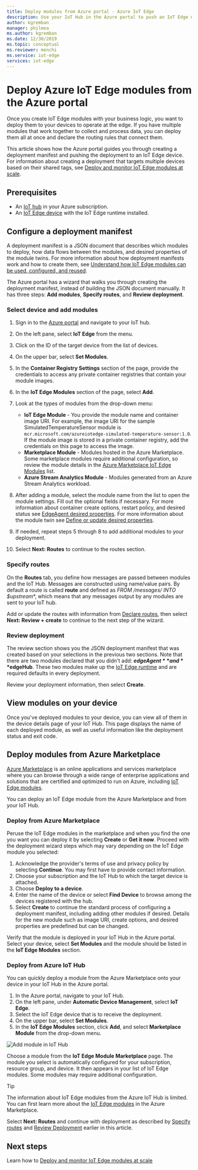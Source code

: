 ```yaml
---
title: Deploy modules from Azure portal - Azure IoT Edge 
description: Use your IoT Hub in the Azure portal to push an IoT Edge module from your IoT Hub to your IoT Edge device, as configured by a deployment manifest.
author: kgremban
manager: philmea
ms.author: kgremban
ms.date: 12/30/2019
ms.topic: conceptual
ms.reviewer: menchi
ms.service: iot-edge
services: iot-edge
---
```


# Deploy Azure IoT Edge modules from the Azure portal

Once you create IoT Edge modules with your business logic, you want to deploy them to your devices to operate at the edge. If you have multiple modules that work together to collect and process data, you can deploy them all at once and declare the routing rules that connect them.

This article shows how the Azure portal guides you through creating a deployment manifest and pushing the deployment to an IoT Edge device. For information about creating a deployment that targets multiple devices based on their shared tags, see [Deploy and monitor IoT Edge modules at scale](how-to-deploy-monitor.md).

## Prerequisites

* An [IoT hub](../iot-hub/iot-hub-create-through-portal.md) in your Azure subscription.
* An [IoT Edge device](how-to-register-device.md#register-in-the-azure-portal) with the IoT Edge runtime installed.

## Configure a deployment manifest

A deployment manifest is a JSON document that describes which modules to deploy, how data flows between the modules, and desired properties of the module twins. For more information about how deployment manifests work and how to create them, see [Understand how IoT Edge modules can be used, configured, and reused](module-composition.md).

The Azure portal has a wizard that walks you through creating the deployment manifest, instead of building the JSON document manually. It has three steps: **Add modules**, **Specify routes**, and **Review deployment**.

### Select device and add modules

1. Sign in to the [Azure portal](https://portal.azure.com) and navigate to your IoT hub.
1. On the left pane, select **IoT Edge** from the menu.
1. Click on the ID of the target device from the list of devices.
1. On the upper bar, select **Set Modules**.
1. In the **Container Registry Settings** section of the page, provide the credentials to access any private container registries that contain your module images.
1. In the **IoT Edge Modules** section of the page, select **Add**.
1. Look at the types of modules from the drop-down menu:

   * **IoT Edge Module** - You provide the module name and container image URI. For example, the image URI for the sample SimulatedTemperatureSensor module is `mcr.microsoft.com/azureiotedge-simulated-temperature-sensor:1.0`. If the module image is stored in a private container registry, add the credentials on this page to access the image. 
   * **Marketplace Module** - Modules hosted in the Azure Marketplace. Some marketplace modules require additional configuration, so review the module details in the [Azure Marketplace IoT Edge Modules](https://azuremarketplace.microsoft.com/marketplace/apps/category/internet-of-things?page=1&subcategories=iot-edge-modules) list.
   * **Azure Stream Analytics Module** - Modules generated from an Azure Stream Analytics workload. 

1. After adding a module, select the module name from the list to open the module settings. Fill out the optional fields if necessary. For more information about container create options, restart policy, and desired status see [EdgeAgent desired properties](module-edgeagent-edgehub.md#edgeagent-desired-properties). For more information about the module twin see [Define or update desired properties](module-composition.md#define-or-update-desired-properties).
1. If needed, repeat steps 5 through 8 to add additional modules to your deployment.
1. Select **Next: Routes** to continue to the routes section.

### Specify routes

On the **Routes** tab, you define how messages are passed between modules and the IoT Hub. Messages are constructed using name/value pairs. By default a route is called **route** and defined as **FROM /messages/* INTO $upstream**, which means that any messages output by any modules are sent to your IoT hub.  

Add or update the routes with information from [Declare routes](module-composition.md#declare-routes), then select **Next: Review + create** to continue to the next step of the wizard.

### Review deployment

The review section shows you the JSON deployment manifest that was created based on your selections in the previous two sections. Note that there are two modules declared that you didn't add: **$edgeAgent** and **$edgeHub**. These two modules make up the [IoT Edge runtime](iot-edge-runtime.md) and are required defaults in every deployment.

Review your deployment information, then select **Create**.

## View modules on your device

Once you've deployed modules to your device, you can view all of them in the device details page of your IoT Hub. This page displays the name of each deployed module, as well as useful information like the deployment status and exit code.

## Deploy modules from Azure Marketplace

[Azure Marketplace](https://azuremarketplace.microsoft.com/) is an online applications and services marketplace where you can browse through a wide range of enterprise applications and solutions that are certified and optimized to run on Azure, including [IoT Edge modules](https://azuremarketplace.microsoft.com/marketplace/apps/category/internet-of-things?page=1&subcategories=iot-edge-modules).

You can deploy an IoT Edge module from the Azure Marketplace and from your IoT Hub.

### Deploy from Azure Marketplace

Peruse the IoT Edge modules in the marketplace and when you find the one you want you can deploy it by selecting **Create** or **Get it now**. Proceed with the deployment wizard steps which may vary depending on the IoT Edge module you selected:

1. Acknowledge the provider's terms of use and privacy policy by selecting **Continue**. You may first have to provide contact information.
1. Choose your subscription and the IoT Hub to which the target device is attached.
1. Choose **Deploy to a device**.
1. Enter the name of the device or select **Find Device** to browse among the devices registered with the hub.
1. Select **Create** to continue the standard process of configuring a deployment manifest, including adding other modules if desired. Details for the new module such as image URI, create options, and desired properties are predefined but can be changed.

Verify that the module is deployed in your IoT Hub in the Azure portal. Select your device, select **Set Modules** and the module should be listed in the **IoT Edge Modules** section.

### Deploy from Azure IoT Hub

You can quickly deploy a module from the Azure Marketplace onto your device in your IoT Hub in the Azure portal.

1. In the Azure portal, navigate to your IoT Hub.
1. On the left pane, under **Automatic Device Management**, select **IoT Edge**.
1. Select the IoT Edge device that is to receive the deployment.
1. On the upper bar, select **Set Modules**.
1. In the **IoT Edge Modules** section, click **Add**, and select **Marketplace Module** from the drop-down menu.

![Add module in IoT Hub](./media/how-to-deploy-modules-portal/iothub-add-module.png)

Choose a module from the **IoT Edge Module Marketplace** page. The module you select is automatically configured for your subscription, resource group, and device. It then appears in your list of IoT Edge modules. Some modules may require additional configuration.

> [!TIP]
> The information about IoT Edge modules from the Azure IoT Hub is limited. You can first learn more about the [IoT Edge modules](https://azuremarketplace.microsoft.com/marketplace/apps/category/internet-of-things?page=1&subcategories=iot-edge-modules) in the Azure Marketplace.

Select **Next: Routes** and continue with deployment as described by [Specify routes](#specify-routes) and [Review Deployment](#review-deployment) earlier in this article.

## Next steps

Learn how to [Deploy and monitor IoT Edge modules at scale](how-to-deploy-monitor.md)

